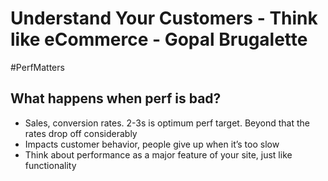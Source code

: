 # Understand Your Customers - Think like eCommerce - Gopal Brugalette
#PerfMatters

## What happens when perf is bad?
- Sales, conversion rates. 2-3s is optimum perf target. Beyond that the rates drop off considerably
- Impacts customer behavior, people give up when it’s too slow
- Think about performance as a major feature of your site, just like functionality